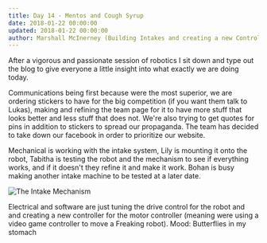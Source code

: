 ```yaml
---
title: Day 14 - Mentos and Cough Syrup
date: 2018-01-22 00:00:00
updated: 2018-01-22 00:00:00
author: Marshall McInerney (Building Intakes and creating a new Controller)
---
```


After a vigorous and passionate session of robotics I sit down and type out the blog to give everyone a little insight into what exactly we are doing today.

Communications being first because were the most superior, we are ordering stickers to have for the big competition (if you want them talk to Lukas), making and refining the team page for it to have more stuff that looks better and less stuff that does not. We're also trying to get quotes for pins in addition to stickers to spread our propaganda. The team has decided to take down our facebook in order to prioritize our website.

Mechanical is working with the intake system, Lily is mounting it onto the robot, Tabitha is testing the robot and the mechanism to see if everything works, and if it doesn't they refine it and make it work. Bohan is busy making another intake machine to be tested at a later date.

![The Intake Mechanism](/images/20180122/Intake.jpg)

Electrical and software are just tuning the drive control for the robot and and creating a new controller for the motor controller (meaning were using a video game controller to move a Freaking robot).
Mood: Butterflies in my stomach
